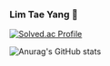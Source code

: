 ### Lim Tae Yang 👋

[![Solved.ac Profile](http://mazassumnida.wtf/api/v2/generate_badge?boj=sunskyhyun)](https://solved.ac/sunskyhyun/)

![Anurag's GitHub stats](https://github-readme-stats.vercel.app/api?username=sun8183&theme=neon_icons=true)
<!--
**sun8183/sun8183** is a ✨ _special_ ✨ repository because its `README.md` (this file) appears on your GitHub profile.

Here are some ideas to get you started:

- 🔭 I’m currently working on ...
- 🌱 I’m currently learning ...
- 👯 I’m looking to collaborate on ...
- 🤔 I’m looking for help with ...
- 💬 Ask me about ...
- 📫 How to reach me: ...
- 😄 Pronouns: ...
- ⚡ Fun fact: ...
-->
